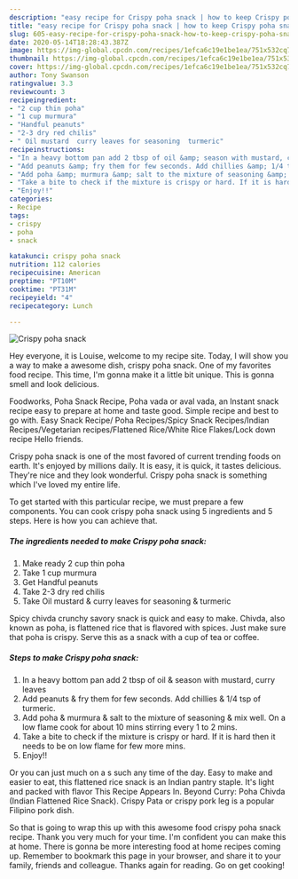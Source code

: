```yaml
---
description: "easy recipe for Crispy poha snack | how to keep Crispy poha snack"
title: "easy recipe for Crispy poha snack | how to keep Crispy poha snack"
slug: 605-easy-recipe-for-crispy-poha-snack-how-to-keep-crispy-poha-snack
date: 2020-05-14T18:28:43.387Z
image: https://img-global.cpcdn.com/recipes/1efca6c19e1be1ea/751x532cq70/crispy-poha-snack-recipe-main-photo.jpg
thumbnail: https://img-global.cpcdn.com/recipes/1efca6c19e1be1ea/751x532cq70/crispy-poha-snack-recipe-main-photo.jpg
cover: https://img-global.cpcdn.com/recipes/1efca6c19e1be1ea/751x532cq70/crispy-poha-snack-recipe-main-photo.jpg
author: Tony Swanson
ratingvalue: 3.3
reviewcount: 3
recipeingredient:
- "2 cup thin poha"
- "1 cup murmura"
- "Handful peanuts"
- "2-3 dry red chilis"
- " Oil mustard  curry leaves for seasoning  turmeric"
recipeinstructions:
- "In a heavy bottom pan add 2 tbsp of oil &amp; season with mustard, curry leaves"
- "Add peanuts &amp; fry them for few seconds. Add chillies &amp; 1/4 tsp of turmeric."
- "Add poha &amp; murmura &amp; salt to the mixture of seasoning &amp; mix well. On a low flame cook for about 10 mins stirring every 1 to 2 mins."
- "Take a bite to check if the mixture is crispy or hard. If it is hard then it needs to be on low flame for few more mins."
- "Enjoy!!"
categories:
- Recipe
tags:
- crispy
- poha
- snack

katakunci: crispy poha snack 
nutrition: 112 calories
recipecuisine: American
preptime: "PT10M"
cooktime: "PT31M"
recipeyield: "4"
recipecategory: Lunch

---
```



![Crispy poha snack](https://img-global.cpcdn.com/recipes/1efca6c19e1be1ea/751x532cq70/crispy-poha-snack-recipe-main-photo.jpg)

Hey everyone, it is Louise, welcome to my recipe site. Today, I will show you a way to make a awesome dish, crispy poha snack. One of my favorites food recipe. This time, I'm gonna make it a little bit unique. This is gonna smell and look delicious.

Foodworks, Poha Snack Recipe, Poha vada or aval vada, an Instant snack recipe easy to prepare at home and taste good. Simple recipe and best to go with. Easy Snack Recipe/ Poha Recipes/Spicy Snack Recipes/Indian Recipes/Vegetarian recipes/Flattened Rice/White Rice Flakes/Lock down recipe Hello friends.

Crispy poha snack is one of the most favored of current trending foods on earth. It's enjoyed by millions daily. It is easy, it is quick, it tastes delicious. They're nice and they look wonderful. Crispy poha snack is something which I've loved my entire life.


To get started with this particular recipe, we must prepare a few components. You can cook crispy poha snack using 5 ingredients and 5 steps. Here is how you can achieve that.

<!--inarticleads1-->

##### The ingredients needed to make Crispy poha snack:

1. Make ready 2 cup thin poha
1. Take 1 cup murmura
1. Get Handful peanuts
1. Take 2-3 dry red chilis
1. Take  Oil mustard &amp; curry leaves for seasoning &amp; turmeric


Spicy chivda crunchy savory snack is quick and easy to make. Chivda, also known as poha, is flattened rice that is flavored with spices. Just make sure that poha is crispy. Serve this as a snack with a cup of tea or coffee. 

<!--inarticleads2-->

##### Steps to make Crispy poha snack:

1. In a heavy bottom pan add 2 tbsp of oil &amp; season with mustard, curry leaves
1. Add peanuts &amp; fry them for few seconds. Add chillies &amp; 1/4 tsp of turmeric.
1. Add poha &amp; murmura &amp; salt to the mixture of seasoning &amp; mix well. On a low flame cook for about 10 mins stirring every 1 to 2 mins.
1. Take a bite to check if the mixture is crispy or hard. If it is hard then it needs to be on low flame for few more mins.
1. Enjoy!!


Or you can just much on a s such any time of the day. Easy to make and easier to eat, this flattened rice snack is an Indian pantry staple. It&#39;s light and packed with flavor This Recipe Appears In. Beyond Curry: Poha Chivda (Indian Flattened Rice Snack). Crispy Pata or crispy pork leg is a popular Filipino pork dish. 

So that is going to wrap this up with this awesome food crispy poha snack recipe. Thank you very much for your time. I'm confident you can make this at home. There is gonna be more interesting food at home recipes coming up. Remember to bookmark this page in your browser, and share it to your family, friends and colleague. Thanks again for reading. Go on get cooking!
